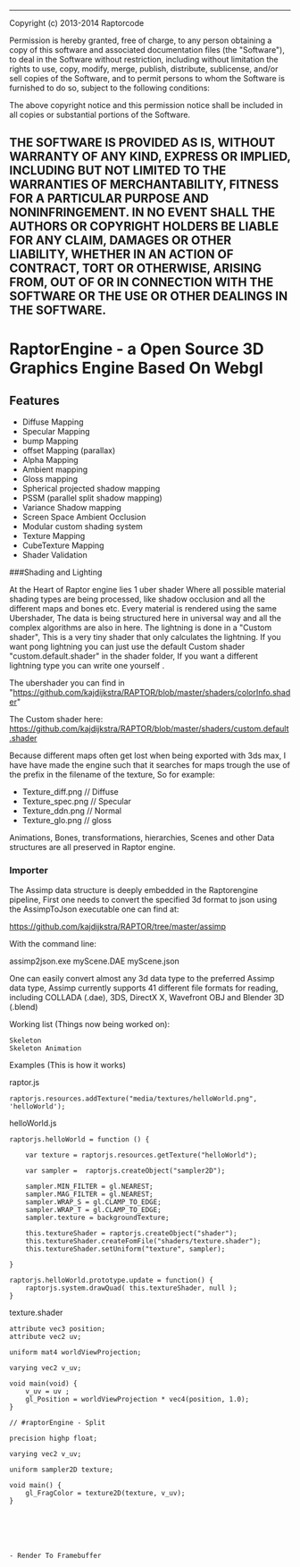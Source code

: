 
-----------------------------------------------------------------------------
Copyright (c) 2013-2014 Raptorcode

Permission is hereby granted, free of charge, to any person obtaining a copy
of this software and associated documentation files (the "Software"), to deal
in the Software without restriction, including without limitation the rights
to use, copy, modify, merge, publish, distribute, sublicense, and/or sell
copies of the Software, and to permit persons to whom the Software is
furnished to do so, subject to the following conditions:

The above copyright notice and this permission notice shall be included in
all copies or substantial portions of the Software.

THE SOFTWARE IS PROVIDED AS IS, WITHOUT WARRANTY OF ANY KIND, EXPRESS OR
IMPLIED, INCLUDING BUT NOT LIMITED TO THE WARRANTIES OF MERCHANTABILITY,
FITNESS FOR A PARTICULAR PURPOSE AND NONINFRINGEMENT. IN NO EVENT SHALL THE
AUTHORS OR COPYRIGHT HOLDERS BE LIABLE FOR ANY CLAIM, DAMAGES OR OTHER
LIABILITY, WHETHER IN AN ACTION OF CONTRACT, TORT OR OTHERWISE, ARISING FROM,
OUT OF OR IN CONNECTION WITH THE SOFTWARE OR THE USE OR OTHER DEALINGS IN 
THE SOFTWARE.
-----------------------------------------------------------------------------



# RaptorEngine  -  a Open Source 3D Graphics Engine Based On Webgl 


## Features 

-   Diffuse Mapping
-   Specular Mapping
-   bump Mapping
-   offset Mapping (parallax)
-   Alpha Mapping
-   Ambient mapping
-   Gloss mapping
-   Spherical projected shadow mapping
-   PSSM (parallel split shadow mapping)
-   Variance Shadow mapping
-   Screen Space Ambient Occlusion
-   Modular custom shading system
-   Texture Mapping
-   CubeTexture Mapping
-   Shader Validation


###Shading and Lighting

At the Heart of Raptor engine lies 1 uber shader Where all possible material shading types are being 
processed, like shadow occlusion and all the different maps and bones etc. Every material is rendered
using the same Ubershader, The data is being structured here in universal way and all the complex algorithms 
are also in here. The lightning is done in a "Custom shader", This is a very tiny shader that only 
calculates the lightning. If you want pong lightning you can just use the default Custom shader "custom.default.shader"
in the shader folder, If you want a different lightning type you can write one yourself . 

The ubershader you can find in "https://github.com/kajdijkstra/RAPTOR/blob/master/shaders/colorInfo.shader"

The Custom shader here: https://github.com/kajdijkstra/RAPTOR/blob/master/shaders/custom.default.shader


Because different maps often get lost when being exported with 3ds max, I have have made the engine such that
it searches for maps trough the use of the prefix in the filename of the texture, So for example:

-  Texture_diff.png	// Diffuse
-  Texture_spec.png	// Specular
-  Texture_ddn.png	// Normal
-  Texture_glo.png	// gloss


Animations, Bones, transformations, hierarchies, Scenes and other Data structures are all preserved in Raptor engine. 


### Importer

The Assimp data structure is deeply embedded in the Raptorengine pipeline, First one needs to convert the 
specified 3d format to json using the AssimpToJson executable one can find at:

https://github.com/kajdijkstra/RAPTOR/tree/master/assimp 

With the command line:

assimp2json.exe myScene.DAE myScene.json

One can easily convert almost any 3d data type to the preferred Assimp data type, Assimp 
currently supports 41 different file formats for reading, including COLLADA (.dae), 
3DS, DirectX X, Wavefront OBJ and Blender 3D (.blend)



Working list (Things now being worked on):

	Skeleton
	Skeleton Animation
	
	
Examples (This is how it works)


raptor.js
	
	raptorjs.resources.addTexture("media/textures/helloWorld.png", 'helloWorld');

helloWorld.js

	raptorjs.helloWorld = function () {

		var texture = raptorjs.resources.getTexture("helloWorld");
		
		var sampler =  raptorjs.createObject("sampler2D");
		
		sampler.MIN_FILTER = gl.NEAREST;
		sampler.MAG_FILTER = gl.NEAREST;
		sampler.WRAP_S = gl.CLAMP_TO_EDGE;
		sampler.WRAP_T = gl.CLAMP_TO_EDGE;
		sampler.texture = backgroundTexture;
		
		this.textureShader = raptorjs.createObject("shader");
		this.textureShader.createFomFile("shaders/texture.shader");
		this.textureShader.setUniform("texture", sampler);
		
	}

	raptorjs.helloWorld.prototype.update = function() {
		raptorjs.system.drawQuad( this.textureShader, null );
	}
	

texture.shader

	attribute vec3 position;
	attribute vec2 uv;
	
	uniform mat4 worldViewProjection;

	varying vec2 v_uv;

	void main(void) {
		v_uv = uv ;
		gl_Position = worldViewProjection * vec4(position, 1.0);
	}
	
	// #raptorEngine - Split
	
	precision highp float;

	varying vec2 v_uv;
	
	uniform sampler2D texture;

	void main() {
		gl_FragColor = texture2D(texture, v_uv);
	}
	
	


	
	
	- Render To Framebuffer
	
	
	


	